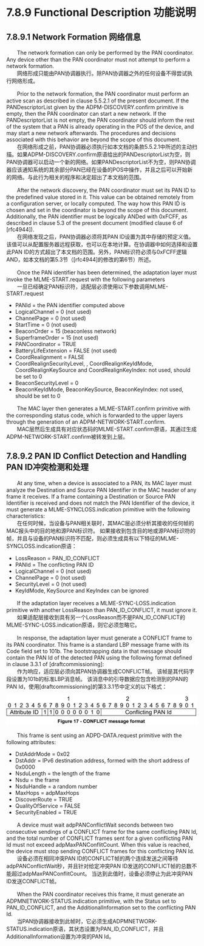 # 7.8.9 Functional Description 功能说明
## 7.8.9.1 Network Formation 网络信息

　　The network formation can only be performed by the PAN coordinator. Any device other than the PAN coordinator must not attempt to perform a network formation.  
　　网络形成只能由PAN协调器执行。除PAN协调器之外的任何设备不得尝试执行网络形成。  

　　Prior to the network formation, the PAN coordinator must perform an active scan as described in clause 5.5.2.1 of the present document. If the PANDescriptorList given by the ADPM-DISCOVERY.confirm primitive is empty, then the PAN coordinator can start a new network. If the PANDescriptorList is not empty, the PAN coordinator should inform the rest of the system that a PAN is already operating in the POS of the device, and may start a new network afterwards. The procedures and decisions associated with this behavior are beyond the scope of this document.  
　　在网络形成之前，PAN协调器必须执行如本文档的条款5.5.2.1中所述的主动扫描。如果ADPM-DISCOVERY.confirm原语给出的PANDescriptorList为空，则PAN协调器可以启动一个新的网络。如果PANDescriptorList不为空，则PAN协调器应该通知系统的其余部分PAN已经在设备的POS中操作，并且之后可以开始新的网络。与此行为相关的程序和决定超出了本文档的范围。  

　　After the network discovery, the PAN coordinator must set its PAN ID to the predefined value stored in it. This value can be obtained remotely from a configuration server, or locally computed. The way how this PAN ID is chosen and set in the coordinator is beyond the scope of this document. Additionally, the PAN identifier must be logically ANDed with 0xFCFF, as described in clause 5.3 of the present document (modified clause 6 of [rfc4944]).  
　　在网络发现之后，PAN协调器必须将其PAN ID设置为其中存储的预定义值。该值可以从配置服务器远程获取，也可以在本地计算。在协调器中如何选择和设置此PAN ID的方式超出了本文档的范围。另外，PAN标识符必须与0xFCFF逻辑AND，如本文档的第5.3节（[rfc4944]的修改的第6节）所述。  

　　Once the PAN identifier has been determined, the adaptation layer must invoke the MLME-START.request with the following parameters  
　　一旦已经确定PAN标识符，适配层必须使用以下参数调用MLME-START.request  
- PANId = the PAN identifier computed above
- LogicalChannel = 0 (not used)
- ChannelPage = 0 (not used)
- StartTime = 0 (not used)
- BeaconOrder = 15 (beaconless network)
- SuperframeOrder = 15 (not used)
- PANCoordinator = TRUE
- BatteryLifeExtension = FALSE (not used)
- CoordRealignment = FALSE
- CoordRealignSecurityLevel, , CoordRealignKeyIdMode,
CoordRealignKeySource and CoordRealignKeyIndex: not used, should be set to 0
- BeaconSecurityLevel = 0
- BeaconKeyIdMode, BeaconKeySource, BeaconKeyIndex: not used, should be set to 0

　　The MAC layer then generates a MLME-START.confirm primitive with the corresponding status code, which is forwarded to the upper layers through the generation of an ADPM-NETWORK-START.confirm.  
　　MAC层然后生成具有对应状态码的MLME-START.confirm原语，其通过生成ADPM-NETWORK-START.confirm被转发到上层。  

## 7.8.9.2 PAN ID Conflict Detection and Handling PAN ID冲突检测和处理
　　At any time, when a device is associated to a PAN, its MAC layer must analyze the Destination and Source PAN Identifier in the MAC header of any frame it receives. If a frame containing a Destination or Source PAN Identifier is received and does not match the PAN Identifier of the device, it must generate a MLME-SYNCLOSS.indication primitive with the following characteristics:  
　　在任何时候，当设备与PAN相关联时，其MAC层必须分析其接收的任何帧的MAC报头中的目的地和源PAN标识符。 如果接收到包含目的地或源PAN标识符的帧，并且与设备的PAN标识符不匹配，则必须生成具有以下特征的MLME-SYNCLOSS.indication原语：  
- LossReason = PAN_ID_CONFLICT
- PANId = The conflicting PAN ID
- LogicalChannel = 0 (not used)
- ChannelPage = 0 (not used)
- SecurityLevel = 0 (not used)
- KeyIdMode, KeySource and KeyIndex can be ignored

　　If the adaptation layer receives a MLME-SYNC-LOSS.indication primitive with another LossReason than PAN_ID_CONFLICT, it must ignore it.  
　　如果适配层接收到具有另一个LossReason而不是PAN_ID_CONFLICT的MLME-SYNC-LOSS.indication原语，则它必须忽略它。  

　　In response, the adaptation layer must generate a CONFLICT frame to its PAN coordinator. This frame is a standard LBP message frame with its Code field set to 101b. The bootstrapping data in that message should contain the PAN Id of the detected PAN using the following format defined in clause 3.3.1 of [draftcommissioning]:  
　　作为响应，适应层必须向其PAN协调器生成CONFLICT帧。 该帧是其代码字段设置为101b的标准LBP消息帧。 该消息中的引导数据应包含检测到的PAN的PAN Id，使用[draftcommissioning]的第3.3.1节中定义的以下格式：  

<center><img src="../images/G3_figure17.png"/></center>

　　This frame is sent using an ADPD-DATA.request primitive with the following attributes:
- DstAddrMode = 0x02
- DstAddr = IPv6 destination address, formed with the short address of 0x0000
- NsduLength = the length of the frame
- Nsdu = the frame
- NsduHandle = a random number
- MaxHops = adpMaxHops
- DiscoverRoute = TRUE
- QualityOfService = FALSE
- SecurityEnabled = TRUE

　　A device must wait adpPANConflictWait seconds between two consecutive sendings of a CONFLICT frame for the same conflicting PAN Id, and the total number of CONFLICT frames sent for a given conflicting PAN Id must not exceed adpMaxPANConflitCount. When this value is reached, the device must stop sending CONFLICT frames for this conflicting PAN Id.  
　　设备必须在相同冲突PAN ID的CONFLICT帧的两个连续发送之间等待adpPANConflictWait秒，并且针对给定冲突PAN ID发送的CONFLICT帧的总数不能超过adpMaxPANConflitCount。 当达到此值时，设备必须停止为此冲突PAN ID发送CONFLICT帧。  

　　When the PAN coordinator receives this frame, it must generate an ADPMNETWORK-STATUS.indication primitive, with the Status set to PAN_ID_CONFLICT, and the AdditionalInformation set to the conflicting PAN Id.  
　　当PAN协调器接收到此帧时，它必须生成ADPMNETWORK-STATUS.indication原语，其状态设置为PAN_ID_CONFLICT，并且AdditionalInformation设置为冲突的PAN Id。  
